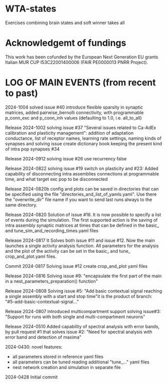 # WTA-states
Exercises combining brain states and soft winner takes all

# Acknowledgemt of fundings
This work has been cofunded by the European Next Generation EU grants Italian MUR CUP I53C22001400006 (FAIR PE0000013 PNRR Project).

# LOG OF MAIN EVENTS (from recent to past)
2024-1004 solved issue #40 introduce flexible sparsity in synaptic matrices, added pairwise_bernolli connectivity, with programmable p_conn_exc and p_conn_inh values (defaulting to 1.0, i.e. all_to_all)

Release 2024-1002 solving issue #37  "Several issues related to Ca-AdEx calibration and plasticity management": addition of adaptation conductance, list of receptor names, learning rate settings, naming kinds of synapses and solving issue create dictionary book keeping the present kind of intra pop synapses #34

Release 2024-0912 solving issue #26 use recurrency false

Release 2024-0822 solving issue #19 switch on plasticity and #23: Added capability of disconnecting intra assemblies connections at programmable time, and what target exc pop to be disconnected

Release 2024-0820b config and plots can be saved in directories that can be specified using the file "directories_and_list_of_yamls.yaml".
Use there the "overwrite_dir" file name if you want to send last runs always to the same directory.

Release 2024-0820 Solution of issue #16. It is now possible to specify a list of events during the simulation. The first supported action is the saving of intra assembly synaptic matrices at times that can be defined in the basic_ and tune_sim_and_recording_times.yaml files

Release 2024-0817 It Solves both issue #11 and issue #12. Now the main launches a single activity analysis function. 
All parameters for the analysis and the plot of the activity can be set in the basic_ and tune_ crop_and_plot.yaml files.

Commit 2024-0817 Solving issue #12 create crop_and_plot yaml files

Release 2024-0816 Solving issue #9: "encapsulate the first part of the main in a nest_parameters_preparation() function"

Release 2024-0808 Solving issue #5: "Add basic contextual signal reaching a single assembly with a start and stop time"it is the product of branch: "#5-add-basic-contextual-signal..."

Release 2024-0807 introduced multicompartment support solving issue#3: "Support for runs with both single and multi-compartment neurons"

Release 2024-0510 Added capability of spectral analysis with error bands, by pull request #1 that solves issue #2: "Need for spectral analysis with error band and detection of maxima"

2024-0430: novel features:
- all parameters stored in reference yaml files
- all parameters can be tuned reading additional "tune_..." yaml files 
- nest network creation and simulation in separate file

2024-0428 Initial commit 
